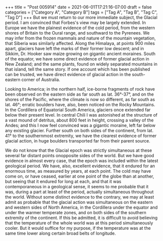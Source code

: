 +++
title = "Post 005914"
date = 2021-06-01T17:21:16-07:00
draft = false
categories = ["Category A", "Category B"]
tags = ["Tag A", "Tag B", "Tag C", "Tag D"]
+++
But we must return to our more immediate subject, the Glacial period. I am convinced that Forbes's view may be largely extended. In Europe we have the plainest evidence of the cold period, from the western shores of Britain to the Oural range, and southward to the Pyrenees. We may infer from the frozen mammals and nature of the mountain vegetation, that Siberia was similarly affected. Along the Himalaya, at points 900 miles apart, glaciers have left the marks of their former low descent; and in Sikkim, Dr. Hooker saw maize growing on gigantic ancient moraines. South of the equator, we have some direct evidence of former glacial action in New Zealand; and the same plants, found on widely separated mountains in that island, tell the same story. If one account which has been published can be trusted, we have direct evidence of glacial action in the south-eastern corner of Australia.

Looking to America; in the northern half, ice-borne fragments of rock have been observed on the eastern side as far south as lat. 36°-37°, and on the shores of the Pacific, where the climate is now so different, as far south as lat. 46°; erratic boulders have, also, been noticed on the Rocky Mountains. In the Cordillera of Equatorial South America, glaciers once extended far below their present level. In central Chili I was astonished at the structure of a vast mound of detritus, about 800 feet in height, crossing a valley of the Andes; and this I now feel convinced was a gigantic moraine, left far below any existing glacier. Further south on both sides of the continent, from lat. 41° to the southernmost extremity, we have the clearest evidence of former glacial action, in huge boulders transported far from their parent source.

We do not know that the Glacial epoch was strictly simultaneous at these several far distant points onopposite sides of the world. But we have good evidence in almost every case, that the epoch was included within the latest geological period. We have, also, excellent evidence, that it endured for an enormous time, as measured by years, at each point. The cold may have come on, or have ceased, earlier at one point of the globe than at another, but seeing that it endured for long at each, and that it was contemporaneous in a geological sense, it seems to me probable that it was, during a part at least of the period, actually simultaneous throughout the world. Without some distinct evidence to the contrary, we may at least admit as probable that the glacial action was simultaneous on the eastern and western sides of North America, in the Cordillera under the equator and under the warmer temperate zones, and on both sides of the southern extremity of the continent. If this be admitted, it is difficult to avoid believing that the temperature of the whole world was at this period simultaneously cooler. But it would suffice for my purpose, if the temperature was at the same time lower along certain broad belts of longitude.
